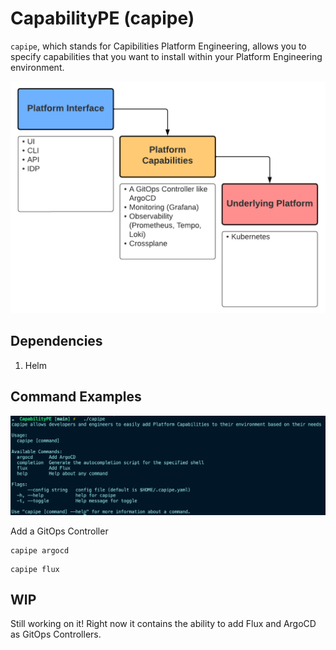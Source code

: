 # CapabilityPE (capipe)

`capipe`, which stands for Capibilities Platform Engineering, allows you to specify capabilities that you want to install within your Platform Engineering environment.

![](images/capipe.png)

## Dependencies

1. Helm 

## Command Examples

![](images/help.png)

Add a GitOps Controller

```
capipe argocd
```

```
capipe flux
```

## WIP

Still working on it! Right now it contains the ability to add Flux and ArgoCD as GitOps Controllers.

